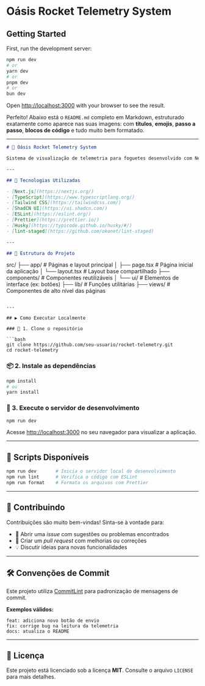 # Oásis Rocket Telemetry System

## Getting Started

First, run the development server:

```bash
npm run dev
# or
yarn dev
# or
pnpm dev
# or
bun dev
```
Open [http://localhost:3000](http://localhost:3000) with your browser to see the result.

Perfeito! Abaixo está o `README.md` completo em Markdown, estruturado exatamente como aparece nas suas imagens: com **títulos**, **emojis**, **passo a passo**, **blocos de código** e tudo muito bem formatado.

---

```markdown
# 🚀 Oásis Rocket Telemetry System

Sistema de visualização de telemetria para foguetes desenvolvido com Next.js e TypeScript.

---

## 🧰 Tecnologias Utilizadas

- [Next.js](https://nextjs.org/)
- [TypeScript](https://www.typescriptlang.org/)
- [Tailwind CSS](https://tailwindcss.com/)
- [ShadCN UI](https://ui.shadcn.com/)
- [ESLint](https://eslint.org/)
- [Prettier](https://prettier.io/)
- [Husky](https://typicode.github.io/husky/#/)
- [lint-staged](https://github.com/okonet/lint-staged)

---

## 📁 Estrutura do Projeto

```

src/
├── app/              # Páginas e layout principal
│   ├── page.tsx      # Página inicial da aplicação
│   └── layout.tsx    # Layout base compartilhado
├── components/       # Componentes reutilizáveis
│   └── ui/           # Elementos de interface (ex: botões)
├── lib/              # Funções utilitárias
├── views/            # Componentes de alto nível das páginas

````

---

## ▶️ Como Executar Localmente

### 📌 1. Clone o repositório

```bash
git clone https://github.com/seu-usuario/rocket-telemetry.git
cd rocket-telemetry
````

### 📦 2. Instale as dependências

```bash
npm install
# ou
yarn install
```

### 🧪 3. Execute o servidor de desenvolvimento

```bash
npm run dev
```

Acesse [http://localhost:3000](http://localhost:3000) no seu navegador para visualizar a aplicação.

---

## 🧪 Scripts Disponíveis

```bash
npm run dev       # Inicia o servidor local de desenvolvimento
npm run lint      # Verifica o código com ESLint
npm run format    # Formata os arquivos com Prettier
```

---

## 🤝 Contribuindo

Contribuições são muito bem-vindas!
Sinta-se à vontade para:

* 📌 Abrir uma *issue* com sugestões ou problemas encontrados
* 🚀 Criar um *pull request* com melhorias ou correções
* 💡 Discutir ideias para novas funcionalidades

---

## 🛠️ Convenções de Commit

Este projeto utiliza [CommitLint](https://commitlint.js.org/) para padronização de mensagens de commit.

**Exemplos válidos:**

```
feat: adiciona novo botão de envio  
fix: corrige bug na leitura da telemetria  
docs: atualiza o README  
```

---

## 📄 Licença

Este projeto está licenciado sob a licença **MIT**.
Consulte o arquivo `LICENSE` para mais detalhes.

```
